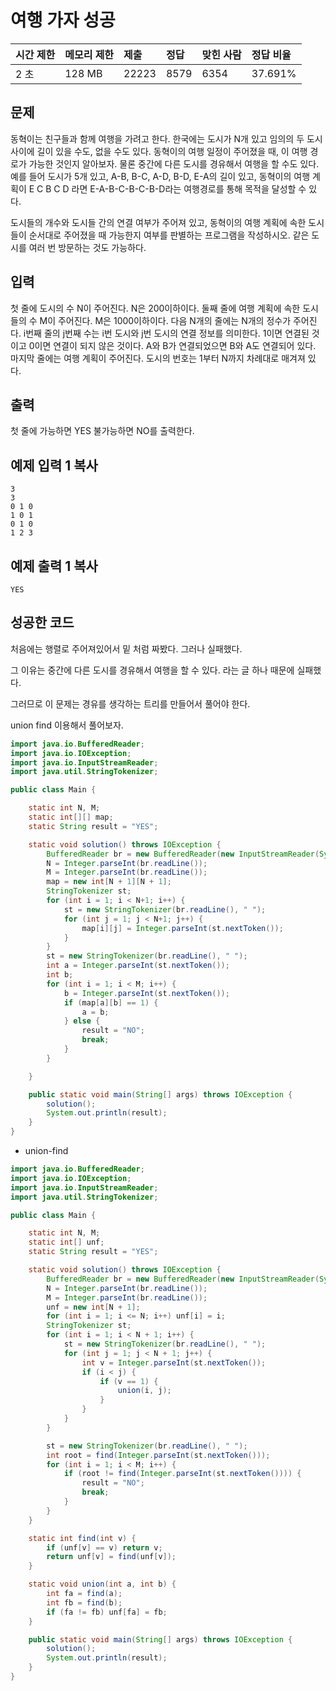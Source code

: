 # 여행 가자 성공

| 시간 제한 | 메모리 제한 | 제출  | 정답 | 맞힌 사람 | 정답 비율 |
| :-------- | :---------- | :---- | :--- | :-------- | :-------- |
| 2 초      | 128 MB      | 22223 | 8579 | 6354      | 37.691%   |

## 문제

동혁이는 친구들과 함께 여행을 가려고 한다. 한국에는 도시가 N개 있고 임의의 두 도시 사이에 길이 있을 수도, 없을 수도 있다. 동혁이의 여행 일정이 주어졌을 때, 이 여행 경로가 가능한 것인지 알아보자. 물론 중간에 다른 도시를 경유해서 여행을 할 수도 있다. 예를 들어 도시가 5개 있고, A-B, B-C, A-D, B-D, E-A의 길이 있고, 동혁이의 여행 계획이 E C B C D 라면 E-A-B-C-B-C-B-D라는 여행경로를 통해 목적을 달성할 수 있다.

도시들의 개수와 도시들 간의 연결 여부가 주어져 있고, 동혁이의 여행 계획에 속한 도시들이 순서대로 주어졌을 때 가능한지 여부를 판별하는 프로그램을 작성하시오. 같은 도시를 여러 번 방문하는 것도 가능하다.

## 입력

첫 줄에 도시의 수 N이 주어진다. N은 200이하이다. 둘째 줄에 여행 계획에 속한 도시들의 수 M이 주어진다. M은 1000이하이다. 다음 N개의 줄에는 N개의 정수가 주어진다. i번째 줄의 j번째 수는 i번 도시와 j번 도시의 연결 정보를 의미한다. 1이면 연결된 것이고 0이면 연결이 되지 않은 것이다. A와 B가 연결되었으면 B와 A도 연결되어 있다. 마지막 줄에는 여행 계획이 주어진다. 도시의 번호는 1부터 N까지 차례대로 매겨져 있다.

## 출력

첫 줄에 가능하면 YES 불가능하면 NO를 출력한다.

## 예제 입력 1 복사

```
3
3
0 1 0
1 0 1
0 1 0
1 2 3
```

## 예제 출력 1 복사

```
YES
```



## 성공한 코드

처음에는 행렬로 주어져있어서 밑 처럼 짜봤다. 그러나 실패했다.

그 이유는 중간에 다른 도시를 경유해서 여행을 할 수 있다. 라는 글 하나 때문에 실패했다.

그러므로 이 문제는 경유를 생각하는 트리를 만들어서 풀어야 한다.

union find 이용해서 풀어보자.

~~~java
import java.io.BufferedReader;
import java.io.IOException;
import java.io.InputStreamReader;
import java.util.StringTokenizer;

public class Main {

    static int N, M;
    static int[][] map;
    static String result = "YES";

    static void solution() throws IOException {
        BufferedReader br = new BufferedReader(new InputStreamReader(System.in));
        N = Integer.parseInt(br.readLine());
        M = Integer.parseInt(br.readLine());
        map = new int[N + 1][N + 1];
        StringTokenizer st;
        for (int i = 1; i < N+1; i++) {
            st = new StringTokenizer(br.readLine(), " ");
            for (int j = 1; j < N+1; j++) {
                map[i][j] = Integer.parseInt(st.nextToken());
            }
        }
        st = new StringTokenizer(br.readLine(), " ");
        int a = Integer.parseInt(st.nextToken());
        int b;
        for (int i = 1; i < M; i++) {
            b = Integer.parseInt(st.nextToken());
            if (map[a][b] == 1) {
                a = b;
            } else {
                result = "NO";
                break;
            }
        }

    }

    public static void main(String[] args) throws IOException {
        solution();
        System.out.println(result);
    }
}
~~~



* union-find

~~~java
import java.io.BufferedReader;
import java.io.IOException;
import java.io.InputStreamReader;
import java.util.StringTokenizer;

public class Main {

    static int N, M;
    static int[] unf;
    static String result = "YES";

    static void solution() throws IOException {
        BufferedReader br = new BufferedReader(new InputStreamReader(System.in));
        N = Integer.parseInt(br.readLine());
        M = Integer.parseInt(br.readLine());
        unf = new int[N + 1];
        for (int i = 1; i <= N; i++) unf[i] = i;
        StringTokenizer st;
        for (int i = 1; i < N + 1; i++) {
            st = new StringTokenizer(br.readLine(), " ");
            for (int j = 1; j < N + 1; j++) {
                int v = Integer.parseInt(st.nextToken());
                if (i < j) {
                    if (v == 1) {
                        union(i, j);
                    }
                }
            }
        }

        st = new StringTokenizer(br.readLine(), " ");
        int root = find(Integer.parseInt(st.nextToken()));
        for (int i = 1; i < M; i++) {
            if (root != find(Integer.parseInt(st.nextToken()))) {
                result = "NO";
                break;
            }
        }
    }

    static int find(int v) {
        if (unf[v] == v) return v;
        return unf[v] = find(unf[v]);
    }

    static void union(int a, int b) {
        int fa = find(a);
        int fb = find(b);
        if (fa != fb) unf[fa] = fb;
    }

    public static void main(String[] args) throws IOException {
        solution();
        System.out.println(result);
    }
}
~~~

